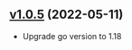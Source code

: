 ## [v1.0.5](https://github.com/NubeIO/flow-framework/tree/v1.0.5) (2022-05-11)

- Upgrade go version to 1.18